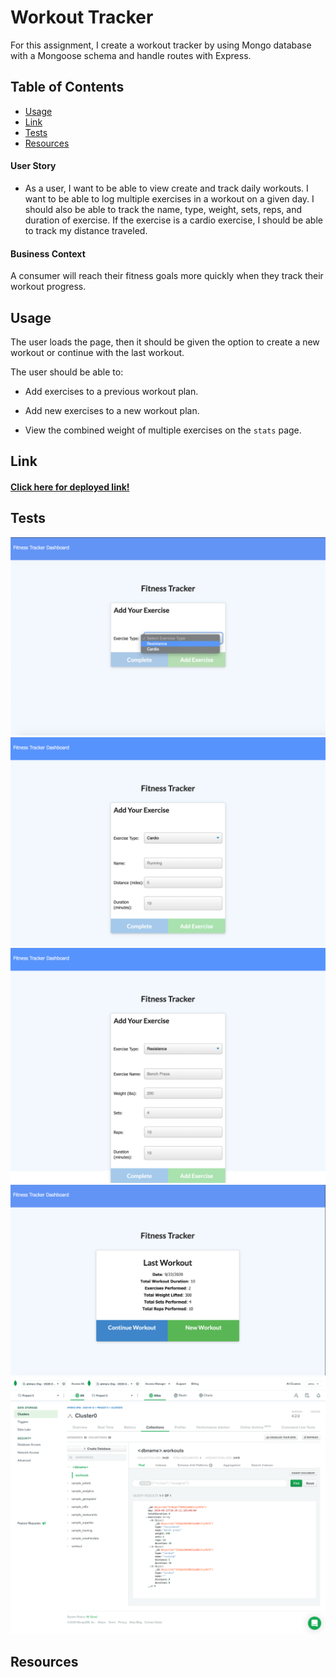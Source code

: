 # Workout Tracker

For this assignment, I create a workout tracker by using Mongo database with a Mongoose schema and handle routes with Express.

## Table of Contents
* [Usage](#Usage)
* [Link](#Link)
* [Tests](#Tests)
* [Resources](#Resources)

#### User Story
* As a user, I want to be able to view create and track daily workouts. I want to be able to log multiple exercises in a workout on a given day. I should also be able to track the name, type, weight, sets, reps, and duration of exercise. If the exercise is a cardio exercise, I should be able to track my distance traveled.

#### Business Context
A consumer will reach their fitness goals more quickly when they track their workout progress.

## Usage

The user loads the page, then it should be given the option to create a new workout or continue with the last workout.

The user should be able to:

  * Add exercises to a previous workout plan.

  * Add new exercises to a new workout plan.

  * View the combined weight of multiple exercises on the `stats` page.

## Link

#### [Click here for deployed link!](https://the-fit-club.herokuapp.com/)

## Tests
![add](./Assets/add.png)
![cardio](./Assets/cardio.png)
![resistance](./Assets/resistance.png)
![tracker](./Assets/tracker.png)
![database](./Assets/db.png)

## Resources
